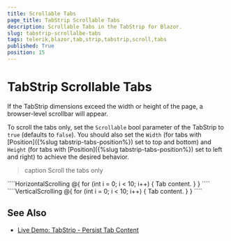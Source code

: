 ```yaml
---
title: Scrollable Tabs
page_title: TabStrip Scrollable Tabs
description: Scrollable Tabs in the TabStrip for Blazor.
slug: tabstrip-scrollalbe-tabs
tags: telerik,blazor,tab,strip,tabstrip,scroll,tabs
published: True
position: 15
---
```


# TabStrip Scrollable Tabs

If the TabStrip dimensions exceed the width or height of the page, a browser-level scrollbar will appear.

To scroll the tabs only, set the `Scrollable` bool parameter of the TabStrip to `true` (defaults to `false`). You should also set the `Width` (for tabs with [Position]({%slug tabstrip-tabs-position%}) set to top and bottom) and `Height` (for tabs with [Position]({%slug tabstrip-tabs-position%}) set to left and right) to achieve the desired behavior.

>caption Scroll the tabs only

<div class="skip-repl"></div>
````HorizontalScrolling
<TelerikTabStrip Scrollable="true"
                 Width="300px"
                 TabPosition="Telerik.Blazor.TabPosition.Top">
        @{
        for (int i = 0; i < 10; i++)
        {
            <TabStripTab Title="@i.ToString()" @key="@i">
                Tab content.
            </TabStripTab>
        }
    }
</TelerikTabStrip>
````
````VerticalScrolling
<TelerikTabStrip Scrollable="true"
                 Width="300px"
                 TabPosition="Telerik.Blazor.TabPosition.Top">
    @{
        for (int i = 0; i < 10; i++)
        {
            <TabStripTab Title="@i.ToString()" @key="@i">
                Tab content.
            </TabStripTab>
        }
    }
</TelerikTabStrip>
````

## See Also

  * [Live Demo: TabStrip - Persist Tab Content](https://demos.telerik.com/blazor-ui/tabstrip/persist-content)